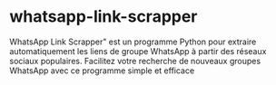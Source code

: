 # whatsapp-link-scrapper
WhatsApp Link Scrapper" est un programme Python pour extraire automatiquement les liens de groupe WhatsApp à partir des réseaux sociaux populaires. Facilitez votre recherche de nouveaux groupes WhatsApp avec ce programme simple et efficace
